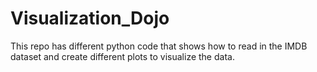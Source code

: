 # Visualization_Dojo

This repo has different python code that shows how to read in the IMDB dataset and create different plots to visualize the data.


